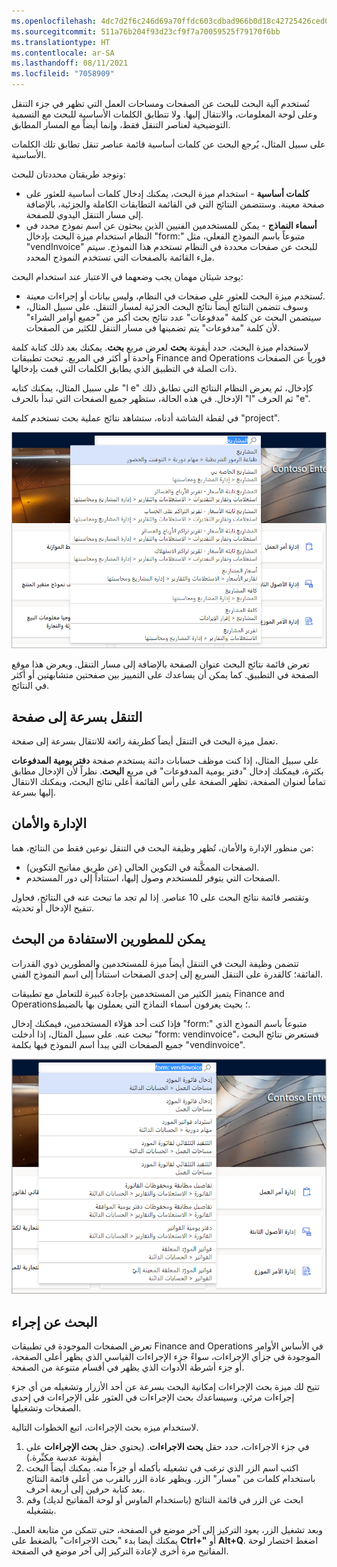 ```yaml
---
ms.openlocfilehash: 4dc7d2f6c246d69a70ffdc603cdbad966b0d18c42725426ced0b6aadaa8c550f
ms.sourcegitcommit: 511a76b204f93d23cf9f7a70059525f79170f6bb
ms.translationtype: HT
ms.contentlocale: ar-SA
ms.lasthandoff: 08/11/2021
ms.locfileid: "7058909"
---
```

تُستخدم آلية البحث للبحث عن الصفحات ومساحات العمل التي تظهر في جزء التنقل وعلى لوحة المعلومات، والانتقال إليها. ولا تتطابق الكلمات الأساسية للبحث مع التسمية التوضيحية لعناصر التنقل فقط، وإنما أيضاً مع المسار المطابق. 

على سبيل المثال، يُرجع البحث عن كلمات أساسية قائمة عناصر تنقل تطابق تلك الكلمات الأساسية.

وتوجد طريقتان محددتان للبحث:

- **كلمات أساسية** - استخدام ميزة البحث، يمكنك إدخال كلمات أساسية للعثور على صفحة معينة. وستتضمن النتائج التي في القائمة التطابقات الكاملة والجزئية، بالإضافة إلى مسار التنقل اليدوي للصفحة. 
- **أسماء النماذج** - يمكن للمستخدمين الفنيين الذين يبحثون عن اسم نموذج محدد في النظام استخدام ميزة البحث بإدخال "form:" متبوعاً باسم النموذج الفعلي، مثل "vendInvoice" للبحث عن صفحات محددة في النظام تستخدم هذا النموذج. سيتم ملء القائمة بالصفحات التي تستخدم النموذج المحدد.

يوجد شيئان مهمان يجب وضعهما في الاعتبار عند استخدام البحث:

- تُستخدم ميزة البحث للعثور على صفحات في النظام، وليس بيانات أو إجراءات معينة.
- وسوف تتضمن النتائج أيضاً نتائج البحث الجزئية لمسار التنقل. على سبيل المثال، سيتضمن البحث عن كلمة "مدفوعات" عدد نتائج بحث أكبر من "جميع أوامر الشراء" لأن كلمة "مدفوعات" يتم تضمينها في مسار التنقل للكثير من الصفحات. 

لاستخدام ميزة البحث، حدد أيقونة **بحث** لعرض مربع **بحث**. يمكنك بعد ذلك كتابة كلمة واحدة أو أكثر في المربع. تبحث تطبيقات Finance and Operations فورياً عن الصفحات ذات الصلة في التطبيق الذي يطابق الكلمات التي قمت بإدخالها. 

على سبيل المثال، يمكنك كتابه "l e" كإدخال، ثم يعرض النظام النتائج التي تطابق ذلك الإدخال. في هذه الحالة، ستظهر جميع الصفحات التي تبدأ بالحرف "l" ثم الحرف "e".

في لقطة الشاشة أدناه، ستشاهد نتائج عملية بحث تستخدم كلمة "project".
 
![لقطة شاشة لنتائج البحث عن كلمة project.](../media/search-le.png)

تعرض قائمة نتائج البحث عنوان الصفحة بالإضافة إلى مسار التنقل. ويعرض هذا موقع الصفحة في التطبيق. كما يمكن أن يساعدك على التمييز بين صفحتين متشابهتين أو أكثر في النتائج.

## <a name="quickly-navigate-to-a-page"></a>التنقل بسرعة إلى صفحة

تعمل ميزة البحث في التنقل أيضاً كطريقة رائعة للانتقال بسرعة إلى صفحة. 

على سبيل المثال، إذا كنت موظف حسابات دائنة يستخدم صفحة **دفتر يومية المدفوعات** بكثرة، فيمكنك إدخال "دفتر يومية المدفوعات" في مربع **البحث**. نظراً لأن الإدخال مطابق تماماً لعنوان الصفحة، تظهر الصفحة على رأس القائمة أعلى نتائج البحث، ويمكنك الانتقال إليها بسرعة.

## <a name="administration-and-security"></a>الإدارة والأمان

من منظور الإدارة والأمان، تُظهر وظيفة البحث في التنقل نوعين فقط من النتائج، هما:

- الصفحات الممكَّنة في التكوين الحالي (عن طريق مفاتيح التكوين).
- الصفحات التي يتوفر للمستخدم وصول إليها، استناداً إلى دور المستخدم.

وتقتصر قائمة نتائج البحث على 10 عناصر. إذا لم تجد ما تبحث عنه في النتائج، فحاول تنقيح الإدخال أو تحديثه.

## <a name="developers-can-benefit-from-search"></a>يمكن للمطورين الاستفادة من البحث

تتضمن وظيفة البحث في التنقل أيضاً ميزة للمستخدمين والمطورين ذوي القدرات الفائقة؛ كالقدرة على التنقل السريع إلى إحدى الصفحات استناداً إلى اسم النموذج الفني. 

يتميز الكثير من المستخدمين بإجادة كبيرة للتعامل مع تطبيقات Finance and Operations؛ بحيث يعرفون أسماء النماذج التي يعملون بها بالضبط. 

فإذا كنت أحد هؤلاء المستخدمين، فيمكنك إدخال "form:" متبوعاً باسم النموذج الذي تبحث عنه. على سبيل المثال، إذا أدخلت "form: vendinvoice"، فستعرض نتائج البحث جميع الصفحات التي يبدأ اسم النموذج فيها بكلمة "vendinvoice".
  
![لقطة شاشة تعرض نتائج بحث حسب اسم النموذج.](../media/search-vi.png)

## <a name="action-search"></a>البحث عن إجراء

تعرض الصفحات الموجودة في تطبيقات Finance and Operations في الأساس الأوامر الموجودة في جزأي الإجراءات، سواءً جزء الإجراءات القياسي الذي يظهر أعلى الصفحة، أو جزء أشرطة الأدوات الذي يظهر في أقسام متنوعة من الصفحة. 

تتيح لك ميزة بحث الإجراءات إمكانية البحث بسرعة عن أحد الأزرار وتشغيله من أي جزء إجراءات مرئي. وسيساعدك بحث الإجراءات في العثور على الإجراءات في إحدى الصفحات وتشغيلها.

لاستخدام ميزه بحث الإجراءات، اتبع الخطوات التالية.

1. في جزء الاجراءات، حدد حقل **بحث الاجراءات**. (يحتوي حقل **بحث الإجراءات** على أيقونة عدسة مكبِّرة.)
2. اكتب اسم الزر الذي ترغب في تشغيله بأكمله أو جزءاً منه. يمكنك أيضاً البحث باستخدام كلمات من "مسار" الزر. ويظهر عادة الزر بالقرب من أعلى قائمة النتائج بعد كتابة حرفين إلى أربعة أحرف.
3. ابحث عن الزر في قائمة النتائج (باستخدام الماوس أو لوحة المفاتيح لديك) وقم بتشغيله.

وبعد تشغيل الزر، يعود التركيز إلى آخر موضع في الصفحة، حتى تتمكن من متابعة العمل.
يمكنك أيضا بدء "بحث الاجراءات" بالضغط على **Ctrl+"** أو **Alt+Q**. اضغط اختصار لوحة المفاتيح مرة أخرى لإعادة التركيز إلى آخر موضع في الصفحة.